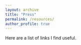 ```yaml
---
layout: archive
title: "Press"
permalink: /resources/
author_profile: true
---
```


Here are a list of links I find useful.
